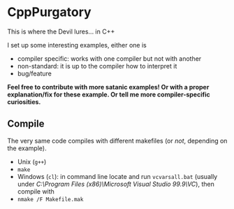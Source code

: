 # CppPurgatory

This is where the Devil lures... in C++

I set up some interesting examples, either one is
* compiler specific: works with one compiler but not with another
* non-standard: it is up to the compiler how to interpret it
* bug/feature

__Feel free to contribute with more satanic examples!
Or with a proper explanation/fix for these example. Or tell me more compiler-specific curiosities.__

## Compile
The very same code compiles with different makefiles (or _not_, depending on the example).
* Unix (`g++`)
 * `make`
* Windows (`cl`): in command line locate and run `vcvarsall.bat` (usually under _C:\Program Files (x86)\Microsoft Visual Studio 99.9\VC_), then compile with
 * `nmake /F Makefile.mak`
